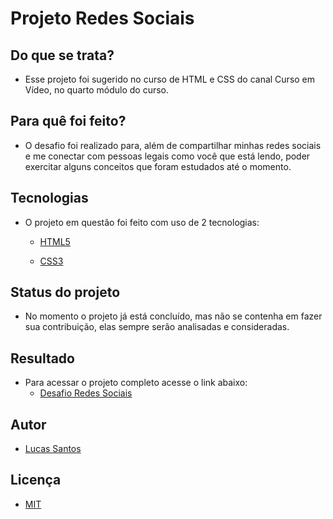 # Projeto Redes Sociais

## Do que se trata?
* Esse projeto foi sugerido no curso de HTML e CSS do canal Curso em Vídeo, no quarto módulo do curso.

## Para quê foi feito?
* O desafio foi realizado para, além de compartilhar minhas redes sociais e me conectar com pessoas legais como você que está lendo, poder exercitar alguns conceitos que foram estudados até o momento.

## Tecnologias
* O projeto em questão foi feito com uso de 2 tecnologias:
  * [HTML5](https://developer.mozilla.org/pt-BR/docs/Web/HTML)

  * [CSS3](https://developer.mozilla.org/pt-BR/docs/Web/CSS)

## Status do projeto
* No momento o projeto já está concluído, mas não se contenha em fazer sua contribuição, elas sempre serão analisadas e consideradas.

## Resultado
* Para acessar o projeto completo acesse o link abaixo:
  * [Desafio Redes Sociais](https://lucas-biel.github.io/desafio-redes-sociais/)
  
## Autor
* [Lucas Santos](https://github.com/lucas-biel)

## Licença
* [MIT](https://github.com/lucas-biel/desafio-redes-sociais/blob/main/LICENSE)